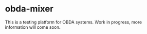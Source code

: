 obda-mixer
==========

This is a testing platform for OBDA systems. Work in progress, more information will come soon.

